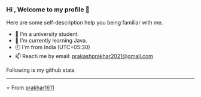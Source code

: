 ### Hi , Welcome to my profile 👋

Here are some self-description help you being familiar with me.

- 🏫 I’m a university student.
- 💪 I’m currently learning Java.
- 🕗 I'm from India (UTC+05:30)
- 📫 Reach me by email: [prakashprakhar2021@gmail.com](mailto:prakashprakhar2021@gmail.com)

Following is my github stats



---

⭐️ From [prakhar1611](https://github.com/prakhar1611)
